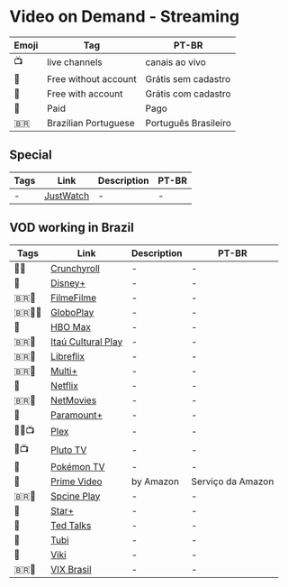 # Video on Demand - Streaming

| Emoji | Tag | PT-BR |
|-|-|-|
| 📺 | live channels | canais ao vivo |
| 🎁 | Free without account | Grátis sem cadastro |
| 🪪 | Free with account | Grátis com cadastro |
| 💸 | Paid | Pago |
| 🇧🇷 | Brazilian Portuguese | Português Brasileiro |

## Special

| Tags | Link | Description | PT-BR |
|-|-|-|-|
| - | [JustWatch](https://www.justwatch.com/) | - | - |

## VOD working in Brazil

| Tags | Link | Description | PT-BR |
|-|-|-|-|
| 🎁💸 | [Crunchyroll](https://www.crunchyroll.com) | - | - |
| 💸 | [Disney+](https://www.disneyplus.com/) | - | - |
| 🇧🇷🪪 | [FilmeFilme](https://www.filmefilme.com.br) | - | - |
| 🇧🇷🪪💸 | [GloboPlay](https://globoplay.globo.com) | - | - |
| 💸 | [HBO Max](https://play.hbomax.com/) | - | - |
| 🇧🇷🪪 | [Itaú Cultural Play](https://www.itauculturalplay.com.br) | - | - |
| 🇧🇷🎁 | [Libreflix](https://libreflix.org/) | - | - |
| 🇧🇷💸 | [Multi+](https://www.multimais.tv/) | - | - |
| 💸 | [Netflix](https://www.netflix.com/) | - | - |
| 🇧🇷🪪 | [NetMovies](https://www.netmovies.com.br/) | - | - |
| 💸 | [Paramount+](https://www.paramountplus.com/) | - | - |
| 🎁💸📺 | [Plex](https://www.plex.tv/) | - | - |
| 🎁📺 | [Pluto TV](https://pluto.tv/en/live-tv/pluto-tv-cine-sucessos) | - | - |
| 🎁 | [Pokémon TV](https://watch.pokemon.com/#/) | - | - |
| 💸 | [Prime Video](https://www.primevideo.com) | by Amazon | Serviço da Amazon |
| 🇧🇷🪪 | [Spcine Play](https://www.spcineplay.com.br/pages/1-inicio) | - | - |
| 💸 | [Star+](https://www.starplus.com/) | - | - |
| 🎁 | [Ted Talks](https://www.ted.com/talks) | - | - |
| 🎁 | [Tubi](https://tubitv.com/home) | - | - |
| 🎁 | [Viki](https://www.viki.com/) | - | - |
| 🇧🇷🎁 | [VIX Brasil](https://www.vixbrasiltv.com/tv/on-demand) | - | - |

